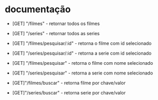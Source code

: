 # documentação

- [GET] "/filmes" - retornar todos os filmes

- [GET] "/series" - retornar todos as series

- [GET] "/filmes/pesquisar/:id" - retorna o filme com id selecionado

- [GET] "/series/pesquisar/:id" - retorna a serie com id selecionado

- [GET] "/filmes/pesquisar" - retorna o filme com nome selecionado

- [GET] "/series/pesquisar" - retorna a serie com nome selecionado

- [GET]"/filmes/buscar" - retorna filme por chave/valor

- [GET]"/series/buscar" - retorna serie por chave/valor